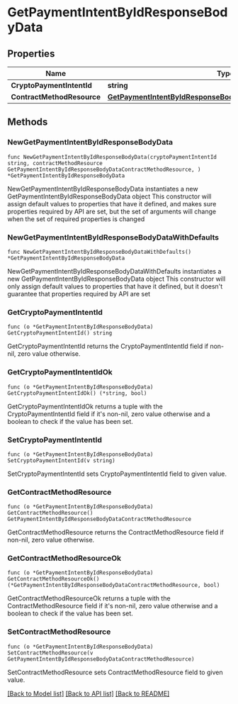# GetPaymentIntentByIdResponseBodyData

## Properties

Name | Type | Description | Notes
------------ | ------------- | ------------- | -------------
**CryptoPaymentIntentId** | **string** |  | 
**ContractMethodResource** | [**GetPaymentIntentByIdResponseBodyDataContractMethodResource**](GetPaymentIntentByIdResponseBodyDataContractMethodResource.md) |  | 

## Methods

### NewGetPaymentIntentByIdResponseBodyData

`func NewGetPaymentIntentByIdResponseBodyData(cryptoPaymentIntentId string, contractMethodResource GetPaymentIntentByIdResponseBodyDataContractMethodResource, ) *GetPaymentIntentByIdResponseBodyData`

NewGetPaymentIntentByIdResponseBodyData instantiates a new GetPaymentIntentByIdResponseBodyData object
This constructor will assign default values to properties that have it defined,
and makes sure properties required by API are set, but the set of arguments
will change when the set of required properties is changed

### NewGetPaymentIntentByIdResponseBodyDataWithDefaults

`func NewGetPaymentIntentByIdResponseBodyDataWithDefaults() *GetPaymentIntentByIdResponseBodyData`

NewGetPaymentIntentByIdResponseBodyDataWithDefaults instantiates a new GetPaymentIntentByIdResponseBodyData object
This constructor will only assign default values to properties that have it defined,
but it doesn't guarantee that properties required by API are set

### GetCryptoPaymentIntentId

`func (o *GetPaymentIntentByIdResponseBodyData) GetCryptoPaymentIntentId() string`

GetCryptoPaymentIntentId returns the CryptoPaymentIntentId field if non-nil, zero value otherwise.

### GetCryptoPaymentIntentIdOk

`func (o *GetPaymentIntentByIdResponseBodyData) GetCryptoPaymentIntentIdOk() (*string, bool)`

GetCryptoPaymentIntentIdOk returns a tuple with the CryptoPaymentIntentId field if it's non-nil, zero value otherwise
and a boolean to check if the value has been set.

### SetCryptoPaymentIntentId

`func (o *GetPaymentIntentByIdResponseBodyData) SetCryptoPaymentIntentId(v string)`

SetCryptoPaymentIntentId sets CryptoPaymentIntentId field to given value.


### GetContractMethodResource

`func (o *GetPaymentIntentByIdResponseBodyData) GetContractMethodResource() GetPaymentIntentByIdResponseBodyDataContractMethodResource`

GetContractMethodResource returns the ContractMethodResource field if non-nil, zero value otherwise.

### GetContractMethodResourceOk

`func (o *GetPaymentIntentByIdResponseBodyData) GetContractMethodResourceOk() (*GetPaymentIntentByIdResponseBodyDataContractMethodResource, bool)`

GetContractMethodResourceOk returns a tuple with the ContractMethodResource field if it's non-nil, zero value otherwise
and a boolean to check if the value has been set.

### SetContractMethodResource

`func (o *GetPaymentIntentByIdResponseBodyData) SetContractMethodResource(v GetPaymentIntentByIdResponseBodyDataContractMethodResource)`

SetContractMethodResource sets ContractMethodResource field to given value.



[[Back to Model list]](../README.md#documentation-for-models) [[Back to API list]](../README.md#documentation-for-api-endpoints) [[Back to README]](../README.md)


